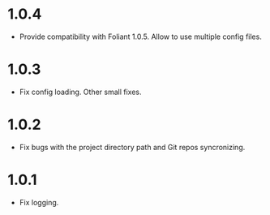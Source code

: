 # 1.0.4

- Provide compatibility with Foliant 1.0.5. Allow to use multiple config files.

# 1.0.3

- Fix config loading. Other small fixes.

# 1.0.2

- Fix bugs with the project directory path and Git repos syncronizing.

# 1.0.1

- Fix logging.
